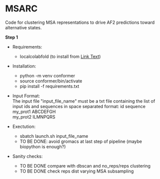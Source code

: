 # MSARC
Code for clustering MSA representations to drive AF2 predictions toward alternative states.

**Step 1**
- Requirements: 
    - localcolabfold (to install from [Link Text](https://github.com/YoshitakaMo/localcolabfold))

- Installation:
    - python -m venv conformer
    - source conformer/bin/activate
    - pip install -f requirements.txt 

- Input Format:  
    The input file "input_file_name" must be a txt file containing the list of input ids and sequences in space separated format: id sequence  
    my_prot1 ABCDEFGH  
    my_prot2 ILMNPQRS

- Exectution: 
    - sbatch launch.sh input_file_name 
    - TO BE DONE: avoid gromacs at last step of pipeline (maybe biopython is enough?)

- Sanity checks:
    - TO BE DONE compare with dbscan and no_reps/reps clustering
    - TO BE DONE check reps dist varying MSA subsampling
